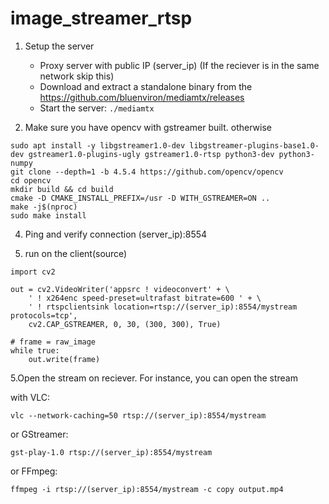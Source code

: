 # image_streamer_rtsp

1. Setup the server 
	- Proxy server with public IP (server_ip) (If the reciever is in the same network skip this)
	- Download and extract a standalone binary from the https://github.com/bluenviron/mediamtx/releases
	- Start the server: ```./mediamtx```

2. Make sure you have opencv with gstreamer built. otherwise
```
sudo apt install -y libgstreamer1.0-dev libgstreamer-plugins-base1.0-dev gstreamer1.0-plugins-ugly gstreamer1.0-rtsp python3-dev python3-numpy
git clone --depth=1 -b 4.5.4 https://github.com/opencv/opencv
cd opencv
mkdir build && cd build
cmake -D CMAKE_INSTALL_PREFIX=/usr -D WITH_GSTREAMER=ON ..
make -j$(nproc)
sudo make install
```
4. Ping and verify connection (server_ip):8554

5. run on the client(source)
```
import cv2

out = cv2.VideoWriter('appsrc ! videoconvert' + \
    ' ! x264enc speed-preset=ultrafast bitrate=600 ' + \
    ' ! rtspclientsink location=rtsp://(server_ip):8554/mystream protocols=tcp',
    cv2.CAP_GSTREAMER, 0, 30, (300, 300), True)
    
# frame = raw_image
while true:
	out.write(frame)
```
5.Open the stream on reciever. For instance, you can open the stream 

with VLC:

```vlc --network-caching=50 rtsp://(server_ip):8554/mystream```

or GStreamer:

```gst-play-1.0 rtsp://(server_ip):8554/mystream```

or FFmpeg:

```ffmpeg -i rtsp://(server_ip):8554/mystream -c copy output.mp4```
